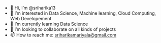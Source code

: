 - 👋 Hi, I’m @sriharika13
- 👀 I’m interested in Data Science, Machine learning, Cloud Computing, Web Developement
- 🌱 I’m currently learning Data Science
- 💞️ I’m looking to collaborate on all kinds of projects
- 📫 How to reach me: sriharikamariyala@gmail.com

<!---
sriharika13/sriharika13 is a ✨ special ✨ repository because its `README.md` (this file) appears on your GitHub profile.
You can click the Preview link to take a look at your changes.
--->
